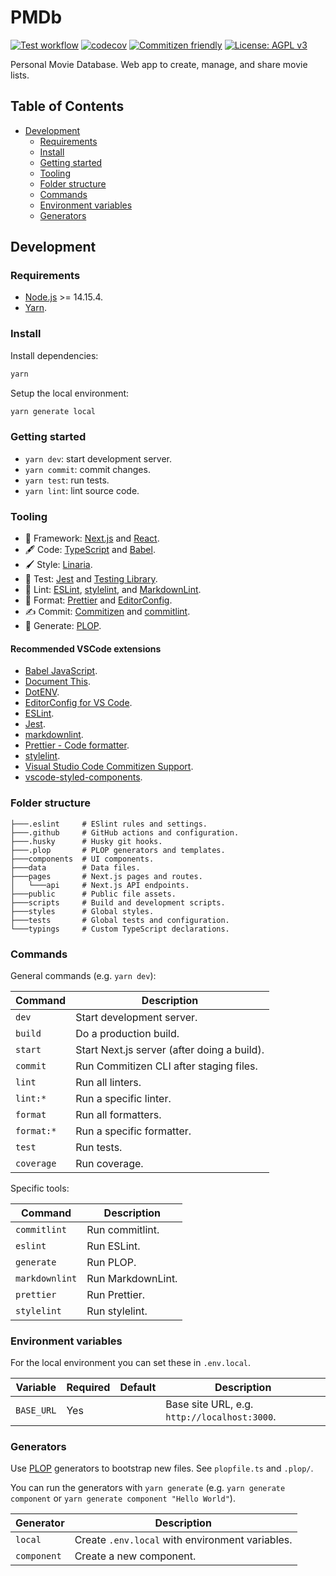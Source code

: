 # PMDb

[![Test workflow](https://github.com/quasibit/pmdb/workflows/Test/badge.svg)](https://github.com/quasibit/pmdb/actions?query=workflow%3ATest)
[![codecov](https://codecov.io/gh/quasibit/pmdb/branch/master/graph/badge.svg?token=COsVHznzoX)](https://codecov.io/gh/quasibit/pmdb)
[![Commitizen friendly](https://img.shields.io/badge/commitizen-friendly-brightgreen.svg)](http://commitizen.github.io/cz-cli/)
[![License: AGPL v3](https://img.shields.io/badge/License-AGPL%20v3-blue.svg)](https://www.gnu.org/licenses/agpl-3.0)

Personal Movie Database. Web app to create, manage, and share movie lists.

## Table of Contents

- [Development](#development)
  - [Requirements](#requirements)
  - [Install](#install)
  - [Getting started](#getting-started)
  - [Tooling](#tooling)
  - [Folder structure](#folder-structure)
  - [Commands](#commands)
  - [Environment variables](#environment-variables)
  - [Generators](#generators)

## Development

### Requirements

- [Node.js](https://nodejs.org/en/) >= 14.15.4.
- [Yarn](https://yarnpkg.com/).

### Install

Install dependencies:

```bash
yarn
```

Setup the local environment:

```bash
yarn generate local
```

### Getting started

- `yarn dev`: start development server.
- `yarn commit`: commit changes.
- `yarn test`: run tests.
- `yarn lint`: lint source code.

### Tooling

- 🚀 Framework: [Next.js](https://nextjs.org/) and [React](https://reactjs.org/).
- 🖋️ Code: [TypeScript](typescriptlang.org/) and [Babel](https://babeljs.io/).
- 🖌️ Style: [Linaria](https://linaria.dev/).
- 🧪 Test: [Jest](https://jestjs.io/) and [Testing Library](https://testing-library.com/).
- 🧷 Lint: [ESLint](https://eslint.org/), [stylelint](https://stylelint.io/), and
  [MarkdownLint](https://github.com/DavidAnson/markdownlint).
- 📐 Format: [Prettier](https://prettier.io/) and [EditorConfig](https://editorconfig.org/).
- ✍️ Commit: [Commitizen](http://commitizen.github.io/cz-cli/) and [commitlint](https://commitlint.js.org/#/).
- 🧞 Generate: [PLOP](https://plopjs.com/).

#### Recommended VSCode extensions

- [Babel JavaScript](https://marketplace.visualstudio.com/items?itemName=mgmcdermott.vscode-language-babel).
- [Document This](https://marketplace.visualstudio.com/items?itemName=oouo-diogo-perdigao.docthis).
- [DotENV](https://marketplace.visualstudio.com/items?itemName=mikestead.dotenv).
- [EditorConfig for VS Code](https://marketplace.visualstudio.com/items?itemName=EditorConfig.EditorConfig).
- [ESLint](https://marketplace.visualstudio.com/items?itemName=dbaeumer.vscode-eslint).
- [Jest](https://marketplace.visualstudio.com/items?itemName=Orta.vscode-jest).
- [markdownlint](https://marketplace.visualstudio.com/items?itemName=DavidAnson.vscode-markdownlint).
- [Prettier - Code formatter](https://marketplace.visualstudio.com/items?itemName=esbenp.prettier-vscode).
- [stylelint](https://marketplace.visualstudio.com/items?itemName=stylelint.vscode-stylelint).
- [Visual Studio Code Commitizen Support](https://marketplace.visualstudio.com/items?itemName=KnisterPeter.vscode-commitizen).
- [vscode-styled-components](https://marketplace.visualstudio.com/items?itemName=jpoissonnier.vscode-styled-components).

### Folder structure

```text
├───.eslint     # ESlint rules and settings.
├───.github     # GitHub actions and configuration.
├───.husky      # Husky git hooks.
├───.plop       # PLOP generators and templates.
├───components  # UI components.
├───data        # Data files.
├───pages       # Next.js pages and routes.
│   └───api     # Next.js API endpoints.
├───public      # Public file assets.
├───scripts     # Build and development scripts.
├───styles      # Global styles.
├───tests       # Global tests and configuration.
└───typings     # Custom TypeScript declarations.
```

### Commands

General commands (e.g. `yarn dev`):

| Command    | Description                                 |
| ---------- | ------------------------------------------- |
| `dev`      | Start development server.                   |
| `build`    | Do a production build.                      |
| `start`    | Start Next.js server (after doing a build). |
| `commit`   | Run Commitizen CLI after staging files.     |
| `lint`     | Run all linters.                            |
| `lint:*`   | Run a specific linter.                      |
| `format`   | Run all formatters.                         |
| `format:*` | Run a specific formatter.                   |
| `test`     | Run tests.                                  |
| `coverage` | Run coverage.                               |

Specific tools:

| Command        | Description       |
| -------------- | ----------------- |
| `commitlint`   | Run commitlint.   |
| `eslint`       | Run ESLint.       |
| `generate`     | Run PLOP.         |
| `markdownlint` | Run MarkdownLint. |
| `prettier`     | Run Prettier.     |
| `stylelint`    | Run stylelint.    |

### Environment variables

For the local environment you can set these in `.env.local`.

| Variable   | Required | Default | Description                                  |
| ---------- | -------- | ------- | -------------------------------------------- |
| `BASE_URL` | Yes      |         | Base site URL, e.g. `http://localhost:3000`. |

### Generators

Use [PLOP](https://plopjs.com/) generators to bootstrap new files. See `plopfile.ts`
and `.plop/`.

You can run the generators with `yarn generate` (e.g. `yarn generate component`
or `yarn generate component "Hello World"`).

| Generator   | Description                                     |
| ----------- | ----------------------------------------------- |
| `local`     | Create `.env.local` with environment variables. |
| `component` | Create a new component.                         |
